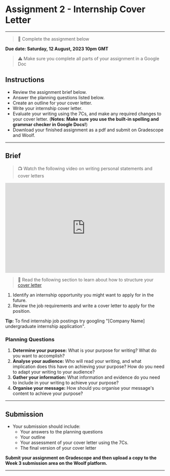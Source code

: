 # Assignment 2 - Internship Cover Letter

---

> 📝 Complete the assignment below

**Due date: Saturday, 12 August, 2023 10pm GMT**

> ⚠️ Make sure you complete all parts of your assignment in a Google Doc

## Instructions

- Review the assignment brief below.
- Answer the planning questions listed below.
- Create an outline for your cover letter.
- Write your internship cover letter.
- Evaluate your writing using the 7Cs, and make any required changes to your cover letter. (**Notes: Make sure you use the built-in spelling and grammar checker in Google Docs!**)
- Download your finished assignment as a pdf and submit on Gradescope and Woolf.

---

## Brief

> 📺 Watch the following video on writing personal statements and cover letters

<div style="position: relative; padding-bottom: 56.25%; height: 0;"><iframe src="https://www.youtube.com/embed/s_7FSTk1ccc" title="YouTube video player" frameborder="0" allow="accelerometer; autoplay; clipboard-write; encrypted-media; gyroscope; picture-in-picture" allowfullscreen style="position: absolute; top: 0; left: 0; width: 100%; height: 100%;"></iframe></div> 

> 📖 Read the following section to learn about how to structure your [cover letter](https://openoregon.pressbooks.pub/technicalwriting/chapter/y-3-cover-letters/)

1) Identify an internship opportunity you might want to apply for in the future. 
2) Review the job requirements and write a cover letter to apply for the position.

**Tip:** To find internship job postings try googling "[Company Name] undergraduate internship application".

### Planning Questions

1. **Determine your purpose:** What is your purpose for writing? What do you want to accomplish?
2. **Analyse your audience:** Who will read your writing, and what implication does this have on achieving your purpose? How do you need to adapt your writing to your audience?
3. **Gather your information:** What information and evidence do you need to include in your writing to achieve your purpose?
4. **Organise your message:** How should you organise your message's content to achieve your purpose?
 
 ---

## Submission

- Your submission should include:
  - Your answers to the planning questions
  - Your outline
  - Your assessment of your cover letter using the 7Cs.
  - The final version of your cover letter

**Submit your assignment on Gradescope and then upload a copy to the Week 3 submission area on the Woolf platform.**

---

